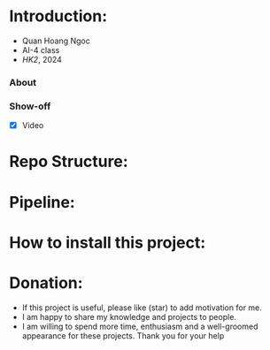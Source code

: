 # Introduction: 
- Quan Hoang Ngoc
- AI-4 class 
- _HK2_, 2024

### About
### Show-off
- [x] Video 
# Repo Structure:  
# Pipeline:   
# How to install this project: 
# Donation: 
- If this project is useful, please like (star) to add motivation for me. 
- I am happy to share my knowledge and projects to people.
- I am willing to spend more time, enthusiasm and a well-groomed appearance for these projects. Thank you for your help
